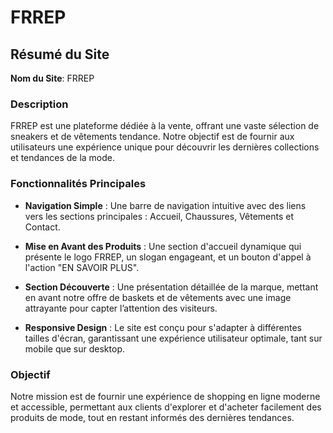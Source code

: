 # FRREP

## Résumé du Site

**Nom du Site**: FRREP

### Description
FRREP est une plateforme dédiée à la vente, offrant une vaste sélection de sneakers et de vêtements tendance. Notre objectif est de fournir aux utilisateurs une expérience unique pour découvrir les dernières collections et tendances de la mode.

### Fonctionnalités Principales

- **Navigation Simple** : Une barre de navigation intuitive avec des liens vers les sections principales : Accueil, Chaussures, Vêtements et Contact.
  
- **Mise en Avant des Produits** : Une section d'accueil dynamique qui présente le logo FRREP, un slogan engageant, et un bouton d'appel à l'action "EN SAVOIR PLUS".
  
- **Section Découverte** : Une présentation détaillée de la marque, mettant en avant notre offre de baskets et de vêtements avec une image attrayante pour capter l’attention des visiteurs.
  
- **Responsive Design** : Le site est conçu pour s'adapter à différentes tailles d'écran, garantissant une expérience utilisateur optimale, tant sur mobile que sur desktop.

### Objectif
Notre mission est de fournir une expérience de shopping en ligne moderne et accessible, permettant aux clients d'explorer et d'acheter facilement des produits de mode, tout en restant informés des dernières tendances.
